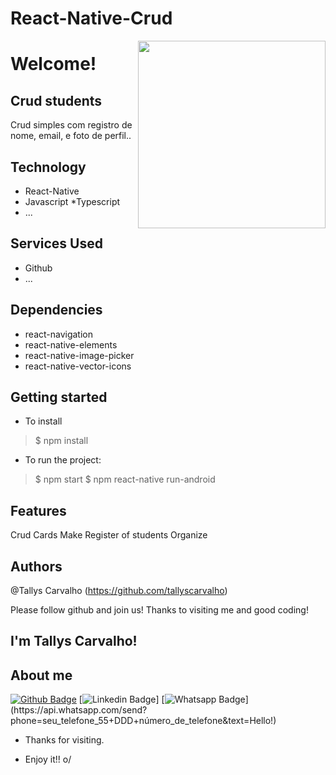 # React-Native-Crud

<img align="right" width="300" height="300" src="https://octodex.github.com/images/Professortocat_v2.png">

# Welcome!
 
## Crud students
 
Crud simples com registro de nome, email, e foto de perfil.. 
 
## Technology 
 
* React-Native
* Javascript
*Typescript 
* ...
 
 
## Services Used
 
* Github
* ...

## Dependencies

   * react-navigation
   * react-native-elements
   * react-native-image-picker
   * react-native-vector-icons
 

## Getting started
 
* To install
>    $ npm install
* To run the project:
>    $ npm start
>    $ npm react-native run-android
 

## Features
Crud Cards
Make Register of students
Organize 

 
## Authors
 
@Tallys Carvalho (https://github.com/tallyscarvalho)
 
 
Please follow github and join us!
Thanks to visiting me and good coding!


## I'm Tallys Carvalho!


## About me 
[![Github Badge](https://img.shields.io/badge/-Github-000?style=flat-square&logo=Github&logoColor=white&link=link_do_seu_perfil_no_github)](https://github.com/TallysCarvalho)
[![Linkedin Badge](https://img.shields.io/badge/-LinkedIn-blue?style=flat-square&logo=Linkedin&logoColor=white&link=https://www.linkedin.com/in/tallys-carvalho-4aa324112/)]
[![Whatsapp Badge](https://img.shields.io/badge/-Whatsapp-4CA143?style=flat-square&labelColor=4CA143&logo=whatsapp&logoColor=white&link=https://api.whatsapp.com/send?phone=seu_telefone_55+035+988115560&text=Hello!)](https://api.whatsapp.com/send?phone=seu_telefone_55+DDD+número_de_telefone&text=Hello!)


- Thanks for visiting. 

- Enjoy it!! o/